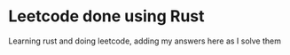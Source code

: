 # Leetcode done using Rust

Learning rust and doing leetcode, adding my answers here as I solve them
